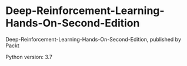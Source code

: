 # Deep-Reinforcement-Learning-Hands-On-Second-Edition
Deep-Reinforcement-Learning-Hands-On-Second-Edition, published by Packt

Python version: 3.7
